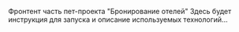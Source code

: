 Фронтент часть пет-проекта "Бронирование отелей"
Здесь будет инструкция для запуска и описание используемых технологий...
